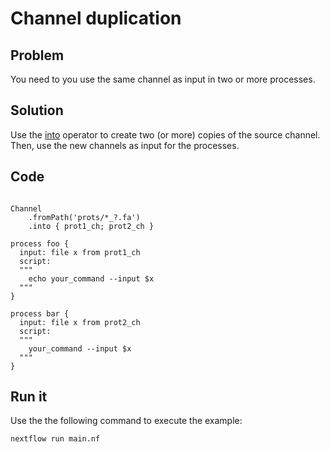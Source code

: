 # Channel duplication   

## Problem 

You need to you use the same channel as input in two or more processes.

## Solution

Use the [into](https://www.nextflow.io/docs/latest/operator.html#into) operator to create two (or more) copies of the source channel. Then, use the new channels as input for the processes. 

## Code 

```nextflow

Channel
    .fromPath('prots/*_?.fa')
    .into { prot1_ch; prot2_ch }

process foo {
  input: file x from prot1_ch
  script: 
  """
    echo your_command --input $x
  """
}    

process bar {
  input: file x from prot2_ch
  script: 
  """
    your_command --input $x
  """
}    

```

## Run it

Use the the following command to execute the example:

    nextflow run main.nf
